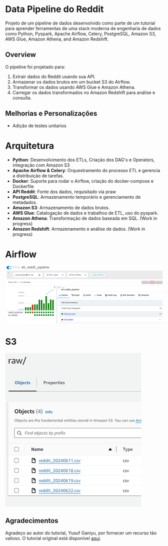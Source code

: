 # Data Pipeline do Reddit
Projeto de um pipeline de dados desenvolvido como parte de um tutorial para aprender ferramentas de uma stack moderna de engenharia de dados como Python, Pyspark, Apache Airflow, Celery, PostgreSQL, Amazon S3, AWS Glue, Amazon Athena, and Amazon Redshift.


## Overview
O pipeline foi projetado para:

1. Extrair dados do Reddit usando sua API.
2. Armazenar os dados brutos em um bucket S3 do Airflow.
3. Transformar os dados usando AWS Glue e Amazon Athena.
4. Carregar os dados transformados no Amazon Redshift para análise e consulta.


## Melhorias e Personalizações
- Adição de testes unitarios

# Arquitetura
- **Python**: Desenvolvimento dos ETLs, Criação dos DAG's e Operators, integração com Amazon S3
- **Apache Airflow & Celery**: Orquestramento do processo ETL e gerencia a distribuição de tarefas.
- **Docker**: Suporte para rodar o Airflow, criação do docker-compose e Dockerfile
- **API Reddit**: Fonte dos dados, requisitado via praw
- **PostgreSQL**: Armazenamento temporário e gerenciamento de metadados.
- **Amazon S3**: Armazenamento de dados brutos.
- **AWS Glue**: Catalogação de dados e trabalhos de ETL, uso do pyspark.
- **Amazon Athena**: Transformação de dados baseada em SQL. (Work in progress)
- **Amazon Redshift**: Armazenamento e análise de dados. (Work in progress)

# Airflow
![RedditDataEngineering.png](assets%2FAirflow.png)

# S3
![](https://github.com/Aleksalencar/DataEngineeringReddit/blob/main/assets/s3.png)

## Agradecimentos
Agradeço ao autor do tutorial, Yusuf Ganiyu, por fornecer um recurso tão valioso. O tutorial original está disponível [aqui](https://www.youtube.com/watch?v=LSlt6iVI_9Y&t=16s&ab_channel=CodeWithYu).
